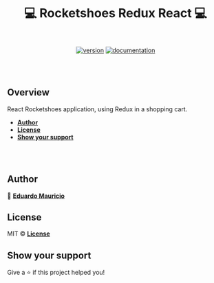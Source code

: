<h1 align="center">
 💻 Rocketshoes Redux React 💻
</h1>

<br>

<div align="center">

[![version](https://img.shields.io/badge/version-1.0.1-blue.svg)](https://github.com/therealeddy/rocketshoes-redux-web/releases)<space><space>
[![documentation](https://img.shields.io/badge/documentation-yes-brightgreen.svg)](#overview)

</div>

<br><br>

## Overview

React Rocketshoes application, using Redux in a shopping cart.

- **[Author](#author)**
- **[License](#license)**
- **[Show your support](#show-your-support)**

<br><br>

## Author

👤 **[Eduardo Mauricio](https://github.com/therealeddy)**

## License

MIT © **[License](LICENSE)**

## Show your support

Give a ⭐️ if this project helped you!
